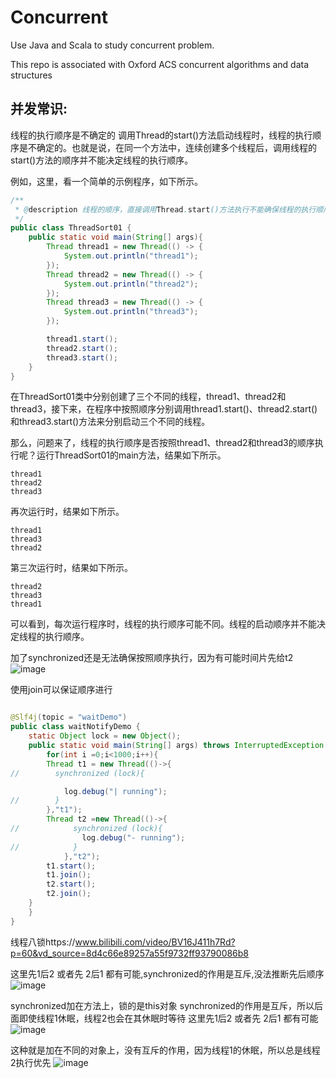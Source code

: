 # Concurrent

Use Java and Scala to study concurrent problem.

This repo is associated with Oxford ACS concurrent algorithms and data structures


## 并发常识:

线程的执行顺序是不确定的
调用Thread的start()方法启动线程时，线程的执行顺序是不确定的。也就是说，在同一个方法中，连续创建多个线程后，调用线程的start()方法的顺序并不能决定线程的执行顺序。

例如，这里，看一个简单的示例程序，如下所示。
```java
/**
 * @description 线程的顺序，直接调用Thread.start()方法执行不能确保线程的执行顺序
 */
public class ThreadSort01 {
    public static void main(String[] args){
        Thread thread1 = new Thread(() -> {
            System.out.println("thread1");
        });
        Thread thread2 = new Thread(() -> {
            System.out.println("thread2");
        });
        Thread thread3 = new Thread(() -> {
            System.out.println("thread3");
        });

        thread1.start();
        thread2.start();
        thread3.start();
    }
}
```
在ThreadSort01类中分别创建了三个不同的线程，thread1、thread2和thread3，接下来，在程序中按照顺序分别调用thread1.start()、thread2.start()和thread3.start()方法来分别启动三个不同的线程。

那么，问题来了，线程的执行顺序是否按照thread1、thread2和thread3的顺序执行呢？运行ThreadSort01的main方法，结果如下所示。
```
thread1
thread2
thread3
```
再次运行时，结果如下所示。
```
thread1
thread3
thread2
```
第三次运行时，结果如下所示。
```
thread2
thread3
thread1
```
可以看到，每次运行程序时，线程的执行顺序可能不同。线程的启动顺序并不能决定线程的执行顺序。


加了synchronized还是无法确保按照顺序执行，因为有可能时间片先给t2
![image](https://user-images.githubusercontent.com/46443218/197407729-9e197b60-5aca-4ccc-a7d7-e23fc36817f7.png)


使用join可以保证顺序进行
```java

@Slf4j(topic = "waitDemo")
public class waitNotifyDemo {
    static Object lock = new Object();
    public static void main(String[] args) throws InterruptedException {
        for(int i =0;i<1000;i++){
        Thread t1 = new Thread(()->{
//        synchronized (lock){

            log.debug("| running");
//        }
        },"t1");
        Thread t2 =new Thread(()->{
//            synchronized (lock){
                log.debug("- running");
//            }
            },"t2");
        t1.start();
        t1.join();
        t2.start();
        t2.join();
    }
    }
}
```


线程八锁https://www.bilibili.com/video/BV16J411h7Rd?p=60&vd_source=8d4c66e89257a55f9732ff93790086b8

这里先1后2 或者先 2后1 都有可能,synchronized的作用是互斥,没法推断先后顺序
![image](https://user-images.githubusercontent.com/46443218/201550761-3930e79a-aa0f-47f0-8713-526085770ae4.png)

synchronized加在方法上，锁的是this对象
synchronized的作用是互斥，所以后面即使线程1休眠，线程2也会在其休眠时等待
这里先1后2 或者先 2后1 都有可能
![image](https://user-images.githubusercontent.com/46443218/201551043-27d35f6e-5fcc-4868-ab7a-9152ca55c1cf.png)

这种就是加在不同的对象上，没有互斥的作用，因为线程1的休眠，所以总是线程2执行优先
![image](https://user-images.githubusercontent.com/46443218/201551314-40e13eeb-e12b-4770-ac87-cddd598ec77a.png)

